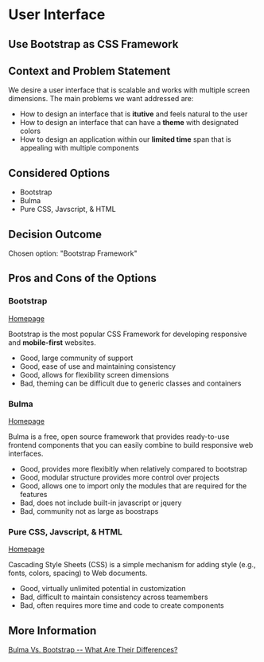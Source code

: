# User Interface

## Use Bootstrap as CSS Framework

## Context and Problem Statement

We desire a user interface that is scalable and works with multiple screen dimensions. The main problems we want addressed are:
* How to design an interface that is **itutive** and feels natural to the user
* How to design an interface that can have a **theme** with designated colors
* How to design an application within our **limited time** span that is appealing with multiple components

## Considered Options

* Bootstrap
* Bulma
* Pure CSS, Javscript, & HTML

## Decision Outcome

Chosen option: "Bootstrap Framework"

## Pros and Cons of the Options

### Bootstrap

[Homepage](https://getbootstrap.com/)

Bootstrap is the most popular CSS Framework for developing responsive and **mobile-first** websites.

* Good, large community of support
* Good, ease of use and maintaining consistency
* Good, allows for flexibility screen dimensions
* Bad, theming can be difficult due to generic classes and containers

### Bulma

[Homepage](https://bulma.io/)

Bulma is a free, open source framework that provides ready-to-use frontend components that you can easily combine to build responsive web interfaces.

* Good, provides more flexibitly when relatively compared to bootstrap
* Good, modular structure provides more control over projects
* Good, allows one to import only the modules that are required for the features
* Bad, does not include built-in javascript or jquery
* Bad, community not as large as boostraps

### Pure CSS, Javscript, & HTML

[Homepage](https://www.w3.org/Style/CSS/Overview.en.html)

Cascading Style Sheets (CSS) is a simple mechanism for adding style (e.g., fonts, colors, spacing) to Web documents.

* Good, virtually unlimited potential in customization
* Bad, difficult to maintain consistency across teamembers
* Bad, often requires more time and code to create components

## More Information

[Bulma Vs. Bootstrap -- What Are Their Differences?](https://blog.openreplay.com/bulma-vs-bootstrap--what-are-their-differences/)